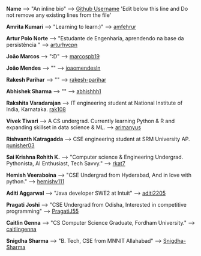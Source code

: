 **Name** --> "An inline bio" --> [Github Username](githubProfileUrl)
'Edit below this line and Do not remove any existing lines from the file'

**Amrita Kumari** --> "Learning to learn:)" --> [amfehrur](https://github.com/amfehrur)

**Artur  Polo Norte** --> "Estudante de Engenharia, aprendendo na base da persistência " --> [arturhvcpn](https://github.com/arturhvcpn)

**João Marcos** --> ":D" --> [marcospb19](https://github.com/marcospb19)

**João Mendes** --> "" --> [joaomendesln](https://github.com/joaomendesln)

**Rakesh Parihar** --> "" --> [rakesh-parihar](https://github.com/rakesh-parihar)

**Abhishek Sharma** --> "" --> [abhishhh1](https://github.com/abhishhh1)

**Rakshita Varadarajan** --> IT engineering student at National Institute of India, Karnataka. [rak108](https://github.com/rak108)

**Vivek Tiwari** --> A CS undergrad. Currently learning Python & R and expanding skillset in data science & ML. --> [arimanyus](https://github.com/arimanyus)

**Rishvanth Katragadda** --> CSE engineering student at SRM University AP. [punisher03](https://github.com/punisher03)

**Sai Krishna Rohith K.** --> "Computer science & Engineering Undergrad. Pythonista, AI Enthusiast, Tech Savvy." --> [rkat7](https://github.com/rkat7)

**Hemish Veeraboina** --> "CSE Undergrad from Hyderabad, And in love with python." --> [hemishv111](https://github.com/hemishv111)

**Aditi Aggarwal** --> "Java developer SWE2 at Intuit" --> [aditi2205](https://github.com/aditi2205)

**Pragati Joshi** --> "CSE Undergrad from Odisha, Interested in competitive programming" --> [PragatiJ55](https://github.com/PragatiJ55)

**Caitlin Genna** --> "CS Computer Science Graduate, Fordham University." --> [caitlingenna](https://github.com/caitlingenna)

**Snigdha Sharma** --> "B. Tech, CSE from MNNIT Allahabad" --> [Snigdha-Sharma](https://github.com/Snigdha-Sharma)


